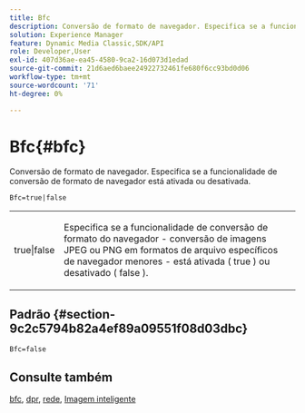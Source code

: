 ```yaml
---
title: Bfc
description: Conversão de formato de navegador. Especifica se a funcionalidade de conversão de formato de navegador está ativada ou desativada.
solution: Experience Manager
feature: Dynamic Media Classic,SDK/API
role: Developer,User
exl-id: 407d36ae-ea45-4580-9ca2-16d073d1edad
source-git-commit: 21d6aed6baee24922732461fe680f6cc93bd0d06
workflow-type: tm+mt
source-wordcount: '71'
ht-degree: 0%

---
```


# Bfc{#bfc}

Conversão de formato de navegador. Especifica se a funcionalidade de conversão de formato de navegador está ativada ou desativada.

<!--<a id="section_2768B2BEEE214676AA32F17E2A0E3343"></a>-->

`Bfc=true|false`

<table id="simpletable_998CF426296945FEA48D19E33B71A17E"> 
 <tr class="strow"> 
  <td class="stentry"> <p> <span class="codeph"> true|false </span> </p> </td> 
  <td class="stentry"> <p>Especifica se a funcionalidade de conversão de formato do navegador - conversão de imagens JPEG ou PNG em formatos de arquivo específicos de navegador menores - está ativada ( <span class="codeph"> true </span>) ou desativado ( <span class="codeph"> false </span>). </p> </td> 
 </tr> 
</table>

## Padrão {#section-9c2c5794b82a4ef89a09551f08d03dbc}

`Bfc=false`

## Consulte também

[bfc](/help/aem-is-ir-api/is-api/image-catalog/image-serving-api-ref/c-image-catalog-reference/c-attributes-reference/r-bfc.md), [dpr](/help/aem-is-ir-api/is-api/http-ref/image-serving-api-ref/c-http-protocol-reference/c-command-reference/r-dpr.md), [rede](/help/aem-is-ir-api/is-api/http-ref/image-serving-api-ref/c-http-protocol-reference/c-command-reference/r-network.md), [Imagem inteligente](https://experienceleague.adobe.com/docs/experience-manager-cloud-service/content/assets/dynamicmedia/imaging-faq.html?lang=en)
